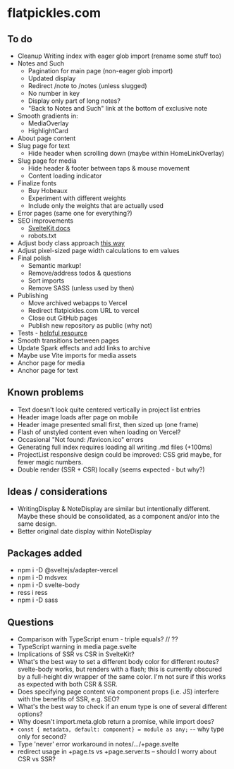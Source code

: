 # flatpickles.com

## To do
* Cleanup Writing index with eager glob import (rename some stuff too)
* Notes and Such
    * Pagination for main page (non-eager glob import)
    * Updated display
    * Redirect /note to /notes (unless slugged)
    * No number in key
    * Display only part of long notes?
    * "Back to Notes and Such" link at the bottom of exclusive note
* Smooth gradients in:
    * MediaOverlay
    * HighlightCard
* About page content
* Slug page for text
    * Hide header when scrolling down (maybe within HomeLinkOverlay)
* Slug page for media
    * Hide header & footer between taps & mouse movement
    * Content loading indicator
* Finalize fonts
    * Buy Hobeaux
    * Experiment with different weights
    * Include only the weights that are actually used
* Error pages (same one for everything?)
* SEO improvements
    * [SvelteKit docs](https://kit.svelte.dev/docs/seo)
    * robots.txt
* Adjust body class approach [this way](https://github.com/sveltejs/svelte/issues/3105#issuecomment-1373889014)
* Adjust pixel-sized page width calculations to em values
* Final polish
    * Semantic markup!
    * Remove/address todos & questions
    * Sort imports
    * Remove SASS (unless used by then)
* Publishing
    * Move archived webapps to Vercel
    * Redirect flatpickles.com URL to vercel
    * Close out GitHub pages
    * Publish new repository as public (why not)
* Tests - [helpful resource](https://el3um4s.medium.com/how-to-test-sveltekit-app-with-jest-848afa8edbc7)
* Smooth transitions between pages
* Update Spark effects and add links to archive
* Maybe use Vite imports for media assets
* Anchor page for media
* Anchor page for text

## Known problems
* Text doesn't look quite centered vertically in project list entries
* Header image loads after page on mobile
* Header image presented small first, then sized up (one frame)
* Flash of unstyled content even when loading on Vercel?
* Occasional "Not found: /favicon.ico" errors
* Generating full index requires loading all writing .md files (+100ms)
* ProjectList responsive design could be improved: CSS grid maybe, for fewer magic numbers.
* Double render (SSR + CSR) locally (seems expected - but why?)

## Ideas / considerations
* WritingDisplay & NoteDisplay are similar but intentionally different. Maybe these should be consolidated, as a component and/or into the same design.
* Better original date display within NoteDisplay

## Packages added
* npm i -D @sveltejs/adapter-vercel
* npm i -D mdsvex
* npm i -D svelte-body 
* ress i ress
* npm i -D sass 

## Questions
* Comparison with TypeScript enum - triple equals? // ??
* TypeScript warning in media page.svelte
* Implications of SSR vs CSR in SvelteKit?
* What's the best way to set a different body color for different routes? svelte-body works, but renders with a flash; this is currently obscured by a full-height div wrapper of the same color. I'm not sure if this works as expected with both CSR & SSR.
* Does specifying page content via component props (i.e. JS) interfere with the benefits of SSR, e.g. SEO?
* What's the best way to check if an enum type is one of several different options?
* Why doesn't import.meta.glob return a promise, while import does?
* `const { metadata, default: component} = module as any;` -- why type only for second?
* Type 'never' error workaround in notes/.../+page.svelte
* redirect usage in +page.ts vs +page.server.ts – should I worry about CSR vs SSR?
